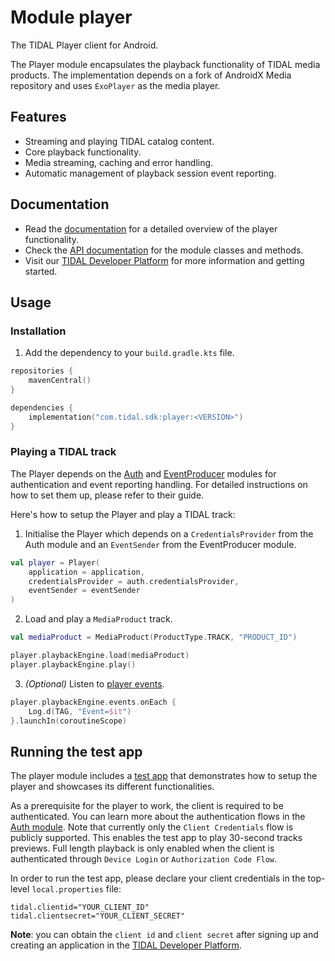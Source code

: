 # Module player
The TIDAL Player client for Android.

The Player module encapsulates the playback functionality of TIDAL media products. The implementation depends on a fork of AndroidX Media repository and uses `ExoPlayer` as the media player.

## Features
* Streaming and playing TIDAL catalog content.
* Core playback functionality.
* Media streaming, caching and error handling. 
* Automatic management of playback session event reporting.
 
## Documentation

* Read the [documentation](https://github.com/tidal-music/tidal-sdk/blob/main/Player.md) for a detailed overview of the player functionality.
* Check the [API documentation](https://tidal-music.github.io/tidal-sdk-android/player/index.html) for the module classes and methods.
* Visit our [TIDAL Developer Platform](https://developer.tidal.com/) for more information and getting started. 

## Usage

### Installation

1. Add the dependency to your `build.gradle.kts` file.
```kotlin
repositories {
    mavenCentral()
}
```

```kotlin
dependencies {
    implementation("com.tidal.sdk:player:<VERSION>")
}
```

### Playing a TIDAL track
The Player depends on the [Auth](https://github.com/tidal-music/tidal-sdk-android/blob/main/auth/README.md) and [EventProducer](https://github.com/tidal-music/tidal-sdk-android/tree/main/eventproducer) modules for authentication and event reporting handling. For detailed instructions on how to set them up, please refer to their guide. 

Here's how to setup the Player and play a TIDAL track:

1. Initialise the Player which depends on a `CredentialsProvider` from the Auth module and an `EventSender` from the EventProducer module.
```kotlin
val player = Player(
    application = application,
    credentialsProvider = auth.credentialsProvider,
    eventSender = eventSender
)
```

2. Load and play a `MediaProduct` track.
```kotlin
val mediaProduct = MediaProduct(ProductType.TRACK, "PRODUCT_ID")

player.playbackEngine.load(mediaProduct)
player.playbackEngine.play()
```

3. _(Optional)_ Listen to [player events](https://github.com/tidal-music/tidal-sdk-android/blob/main/player/playback-engine/src/main/kotlin/com/tidal/sdk/player/playbackengine/model/Event.kt).
```kotlin
player.playbackEngine.events.onEach {
    Log.d(TAG, "Event=$it")
}.launchIn(coroutineScope)
```

## Running the test app

The player module includes a [test app](https://github.com/tidal-music/tidal-sdk-android/tree/main/player/app) that demonstrates how to setup the player and showcases its different functionalities.

As a prerequisite for the player to work, the client is required to be authenticated. You can learn more about the authentication flows in the [Auth module](https://github.com/tidal-music/tidal-sdk-android/tree/main/auth). Note that currently only the ```Client Credentials``` flow is publicly supported. This enables the test app to play 30-second tracks previews. Full length playback is only enabled when the client is authenticated through ```Device Login``` or ```Authorization Code Flow```.

In order to run the test app, please declare your client credentials in the top-level ```local.properties``` file:

```
tidal.clientid="YOUR_CLIENT_ID"
tidal.clientsecret="YOUR_CLIENT_SECRET"
```
**Note**: you can obtain the ```client id``` and ```client secret``` after signing up and creating an application in the [TIDAL Developer Platform](https://developer.tidal.com/). 
